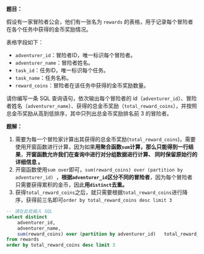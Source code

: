 **题目：**

假设有一家冒险者公会，他们有一张名为 `rewards` 的表格，用于记录每个冒险者在各个任务中获得的金币奖励情况。

表格字段如下：

- `adventurer_id`：冒险者ID，唯一标识每个冒险者。
- `adventurer_name`：冒险者姓名。
- `task_id`：任务ID，唯一标识每个任务。
- `task_name`：任务名称。
- `reward_coins`：冒险者在该任务中获得的金币奖励数量。

请你编写一条 SQL 查询语句，依次输出每个冒险者的 id（`adventurer_id`）、冒险者姓名（`adventurer_name`）、获得的总金币奖励（`total_reward_coins`），并按照总金币奖励从高到低排序，其中只列出总金币奖励排名前 3 的冒险者。

**题解：**

1. 需要为每一个冒险家计算出其获得的总金币奖励(`total_reward_coins`)，需要使用开窗函数进行计算，因为如果**用聚合函数`sum`计算，那么只能得到一行结果**，**开窗函数允许我们在查询中进行对分组数据进行计算、 同时保留原始行的详细信息 。**
2. 开窗函数使用`sum over`即可，`sum(reward_coins) over (partition by adventurer_id) `，**根据`adventurer_id`区分不同的冒险者**，因为每个冒险者只需要获得累积的金币，因此**用`distinct`去重。**
3. 获得`total_reward_coins`之后，就只需要根据`total_reward_coins`进行降序，获得前三名即可`order by total_reward_coins desc limit 3`

```sql
-- 请在此处输入 SQL
select distinct
    adventurer_id,
    adventurer_name,
    sum(reward_coins) over (partition by adventurer_id)   total_reward_coins
from rewards
order by total_reward_coins desc limit 3
```

